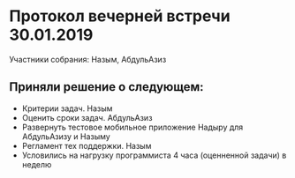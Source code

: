 # Протокол вечерней встречи 30.01.2019
Участники собрания: Назым, АбдульАзиз
## Приняли решение о следующем:
* Критерии задач. Назым
* Оценить сроки задач. АбдульАзиз
* Развернуть тестовое мобильное приложение Надыру для АбдульАзизу и Назыму
* Регламент тех поддержки. Назым
* Условились на нагрузку программиста 4 часа (оценненной задачи) в неделю